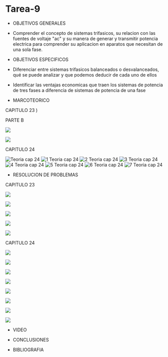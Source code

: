 # Tarea-9

- OBJETIVOS GENERALES

- Comprender el concepto de sistemas trifasicos, su relacion con las fuentes de voltaje "ac" y su manera de generar y transmitir potencia electrica para comprender su aplicacion en aparatos que necesitan de una sola fase.

- OBJETIVOS ESPECIFICOS

- Diferenciar entre sistemas trifasicos balanceados o desvalanceados, qué se puede analizar y que podemos deducir de cada uno de ellos

- Identificar las ventajas economicas que traen los sistemas de potencia de tres fases a diferencia de sistemas de potencia de una fase

- MARCOTEORICO

CAPITULO 23 )

PARTE B

![](https://user-images.githubusercontent.com/84998013/132436458-0f82cdd9-b0d8-4e2b-bf7e-efd93d011832.png)

![](https://user-images.githubusercontent.com/84998013/132436554-05b841de-6405-4bc4-b4c0-a8c4c931d43f.png)


CAPITULO 24

![Teoria cap 24](https://user-images.githubusercontent.com/84397282/132431672-b2eab86b-3b23-4e7e-90a4-93037427af7b.jpg)
![1 Teoria cap 24](https://user-images.githubusercontent.com/84397282/132431663-c171709f-1dc4-4108-ae3e-bfc9cfa868f7.jpg)
![2 Teoria cap 24](https://user-images.githubusercontent.com/84397282/132431665-2b528b0d-2f12-43e4-969b-e28b43712c75.jpg)
![3 Teoria cap 24](https://user-images.githubusercontent.com/84397282/132431666-25df8414-9980-4d66-91d0-0fc6fe115ee6.jpg)
![4 Teoria cap 24](https://user-images.githubusercontent.com/84397282/132431667-1b28ff91-6e0b-4199-adb3-f7a06ff3ec79.jpg)
![5 Teoria cap 24](https://user-images.githubusercontent.com/84397282/132431669-0391219b-200e-4e77-859a-d3e21c805029.jpg)
![6 Teoria cap 24](https://user-images.githubusercontent.com/84397282/132431670-5abf0f00-28bd-47d5-8a26-b8e5ed9677cb.jpg)
![7 Teoria cap 24](https://user-images.githubusercontent.com/84397282/132431671-f5b322c9-cea9-47ea-b114-34b91d5c0271.jpg)


- RESOLUCION DE PROBLEMAS

CAPITULO 23

![](https://user-images.githubusercontent.com/84998013/132437813-f72f2385-1c0d-4107-aec4-c5c7d5140652.png)

![](https://user-images.githubusercontent.com/84998013/132437901-65499294-3c5b-4777-a308-e10a96e1ff13.png)

![](https://user-images.githubusercontent.com/84998013/132438055-cad4c25c-516e-46c6-bc21-8aa426df7836.png)

![](https://user-images.githubusercontent.com/84998013/132438096-6f995cdc-10c9-4e9f-89cc-e333ee38f50c.png)

![](https://user-images.githubusercontent.com/84998013/132438186-1c5bea58-206e-4524-984b-95a2613bfbb3.png)

CAPITULO 24


![](https://user-images.githubusercontent.com/84998013/132438255-06692ead-e1e4-4fa9-948b-ba817acbf4fb.png)

![](https://user-images.githubusercontent.com/84998013/132438338-13f14e5e-1146-4e99-87e5-383f6668a5bc.png)

![](https://user-images.githubusercontent.com/84998013/132438402-f4843ec8-7773-49dc-8c31-63beddd752f4.png)

![](https://user-images.githubusercontent.com/84998013/132438433-2fd98f80-23d5-4749-bf9f-25b7a4eb65b1.png)

![](https://user-images.githubusercontent.com/84998013/132438470-84143c4c-b6a8-4e1d-abc2-8a58c6c7d818.png)

![](https://user-images.githubusercontent.com/84998013/132438505-a301b5f4-bdba-46bd-9436-a30cfd4b382e.png)


![](https://user-images.githubusercontent.com/84998013/132438597-6cca6c88-04d1-462a-8397-59f8a99b8c64.png)

![](https://user-images.githubusercontent.com/84998013/132438637-2e80f319-d7ed-4343-9d9f-5f2b71abad5f.png)


- VIDEO


- CONCLUSIONES


- BIBLIOGRAFIA












